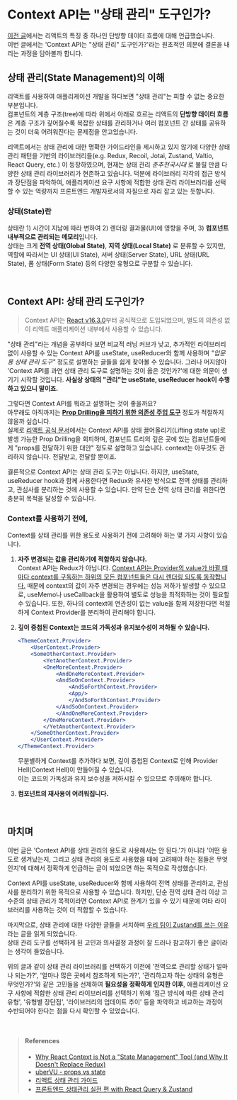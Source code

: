 # Context API는 "상태 관리" 도구인가?
[이전 글](https://github.com/emayom/TILs/blob/main/react/data-flow-in-react.md)에서는 리액트의 특징 중 하나인 단방향 데이터 흐름에 대해 언급했습니다.  
이번 글에서는 'Context API는 "상태 관리" 도구인가?'라는 원초적인 의문에 결론을 내리는 과정을 담아볼까 합니다.  

## 상태 관리(State Management)의 이해 
리액트를 사용하여 애플리케이션 개발을 하다보면 "상태 관리"는 피할 수 없는 중요한 부분입니다.  
컴포넌트의 계층 구조(tree)에 따라 위에서 아래로 흐르는 리액트의 **단방향 데이터 흐름**은 계층 구조가 깊어질수록 복잡한 상태를 관리하거나 여러 컴포넌트 간 상태를 공유하는 것이 더욱 어려워진다는 문제점을 안고있습니다. 

리액트에서는 상태 관리에 대한 명확한 가이드라인을 제시하고 있지 않기에 다양한 상태 관리 패턴을 기반의 라이브러리들(e.g. Redux, Recoil, Jotai, Zustand, Valtio, React Query, etc.) 이 등장하였으며, 현재는 상태 관리 _춘추전국시대_ 로 불릴 만큼 다양한 상태 관리 라이브러리가 현존하고 있습니다. 덕분에 라이브러리 각각의 접근 방식과 장단점을 파악하여, 애플리케이션 요구 사항에 적합한 상태 관리 라이브러리를 선택할 수 있는 역량까지 프론트엔드 개발자로서의 자질으로 자리 잡고 있는 듯합니다.

### 상태(State)란 
상태란 1) 시간이 지남에 따라 변하여 2) 렌더링 결과물(UI)에 영향을 주며, 3) **컴포넌트 내부적으로 관리되는 메모리**입니다.   
상태는 크게 **전역 상태(Global State)**, **지역 상태(Local State)** 로 분류할 수 있지만, 역할에 따라서는 UI 상태(UI State), 서버 상태(Server State), URL 상태(URL State), 폼 상태(Form State) 등의 다양한 유형으로 구분할 수 있습니다.  

<br/>

## Context API: 상태 관리 도구인가?  
> Context API는 [React v16.3.0](https://github.com/facebook/react/blob/main/CHANGELOG.md#1630-march-29-2018)부터 공식적으로 도입되었으며, 별도의 의존성 없이 리액트 애플리케이션 내부에서 사용할 수 있습니다.  

"상태 관리"라는 개념을 공부하다 보면 비교적 러닝 커브가 낮고, 추가적인 라이브러리 없이 사용할 수 있는 Context API를 useState, useReducer와 함께 사용하며  _"입문용 상태 관리 도구"_  정도로 설명하는 글들을 쉽게 찾아볼 수 있습니다. 그러나 머지않아 'Context API를 과연 상태 관리 도구로 설명하는 것이 옳은 것인가?'에 대한 의문이 생기기 시작할 것입니다. **사실상 상태의 "관리"는 useState, useReducer hook이 수행하고 있으니 말이죠.**  

그렇다면 Context API를 뭐라고 설명하는 것이 좋을까요?   
아무래도 아직까지는 <u>**Prop Drilling을 피하기 위한 의존성 주입 도구**</u> 정도가 적절하지 않을까 싶습니다.  
실제로 [리액트 공식 문서](https://react.dev/learn/passing-data-deeply-with-context)에서는 Context API를 상태 끌어올리기(Lifting state up)로 발생 가능한 Prop Drilling을 회피하며,  컴포넌트 트리의 깊은 곳에 있는 컴포넌트들에게 "props를 전달하기 위한 대안" 정도로 설명하고 있습니다. context는 아무것도 관리하지 않습니다. 전달받고, 전달할 뿐이죠. 

결론적으로 Context API는 상태 관리 도구는 아닙니다. 하지만, useState, useReducer hook과 함께 사용한다면 Redux와 유사한 방식으로 전역 상태를 관리하고, 관심사를 분리하는 것에 사용할 수 있습니다. 만약 단순 전역 상태 관리를 위한다면 충분히 목적을 달성할 수 있습니다.  

### Context를 사용하기 전에,
Context를 상태 관리를 위한 용도로 사용하기 전에 고려해야 하는 몇 가지 사항이 있습니다.  

1. **자주 변경되는 값을 관리하기에 적합하지 않습니다.**  
Context API는 Redux가 아닙니다. <u>Context API는 Provider의 value가 바뀔 때마다 context를 구독하는 하위의 모든 컴포넌트들은 다시 렌더링 되도록 동작합니다.</u> 때문에 context의 값이 자주 변경되는 경우에는 성능 저하가 발생할 수 있으므로, useMemo나 useCallback을 활용하여 별도로 성능을 최적화하는 것이 필요할 수 있습니다. 또한, 하나의 context에 연관성이 없는 value을 함께 저장한다면 적절하게 Context Provider를 분리하여 관리해야 합니다. 

2. **깊이 중첩된 Context는 코드의 가독성과 유지보수성이 저하될 수 있습니다.**
    ```jsx
    <ThemeContext.Provider>
        <UserContext.Provider>
        <SomeOtherContext.Provider>
            <YetAnotherContext.Provider>
            <OneMoreContext.Provider>
                <AndOneMoreContext.Provider>
                <AndSoOnContext.Provider>
                    <AndSoForthContext.Provider>
                    <App/>
                    </AndSoForthContext.Provider>
                </AndSoOnContext.Provider>
                </AndOneMoreContext.Provider>
            </OneMoreContext.Provider>
            </YetAnotherContext.Provider>
        </SomeOtherContext.Provider>
        </UserContext.Provider>
    </ThemeContext.Provider>
    ```
    무분별하게 Context를 추가하다 보면, 깊이 중첩된 Context로 인해 Provider Hell(Context Hell)이 만들어질 수 있습니다.  
    이는 코드의 가독성과 유지 보수성을 저하시킬 수 있으므로 주의해야 합니다.

3. **컴포넌트의 재사용이 어려워집니다.** 

<br/>

## 마치며 
이번 글은 'Context API를 상태 관리의 용도로 사용해서는 안 된다.'가 아니라 '어떤 용도로 생겨났는지, 그리고 상태 관리의 용도로 사용했을 때에 고려해야 하는 점들은 무엇인지'에 대해서 정확하게 언급하는 글이 되었으면 하는 목적으로 작성했습니다.  

Context API를 useState, useReducer와 함께 사용하여 전역 상태를 관리하고, 관심사를 분리하기 위한 목적으로 사용할 수 있습니다. 하지만, 단순 전역 상태 관리 이상 고수준의 상태 관리가 목적이라면 Context API로 한계가 있을 수 있기 때문에 여타 라이브러리를 사용하는 것이 더 적합할 수 있습니다. 

마지막으로, 상태 관리에 대한 다양한 글들을 서치하며 [우리 팀이 Zustand를 쓰는 이유](https://velog.io/@greencloud/%EC%9A%B0%EB%A6%AC-%ED%8C%80%EC%9D%B4-Zustand%EB%A5%BC-%EC%93%B0%EB%8A%94-%EC%9D%B4%EC%9C%A0)라는 글을 읽게 되었습니다.   
상태 관리 도구를 선택하게 된 고민과 의사결정 과정이 잘 드러나 참고하기 좋은 글이라는 생각이 들었습니다.  

위의 글과 같이 상태 관리 라이브러리를 선택하기 이전에 '전역으로 관리할 상태가 얼마나 되는가?', '얼마나 많은 곳에서 참조하게 되는가?', '관리하고자 하는 상태의 유형은 무엇인가?'와 같은 고민들을 선제하여 **필요성을 정확하게 인지한 이후**, 애플리케이션 요구 사항에 적합한 상태 관리 라이브러리를 선택하기 위해 '접근 방식에 따른 상태 관리 유형', '유형별 장단점', '라이브러리의 업데이트 추이' 등을 파악하고 비교하는 과정이 수반되어야 한다는 점을 다시 확인할  수 있었습니다. 

<br/>

> #### References
> - [Why React Context is Not a "State Management" Tool (and Why It Doesn't Replace Redux)](https://blog.isquaredsoftware.com/2021/01/context-redux-differences/#:~:text=Therefore%2C%20Context%20is%20not%20a,based%20on%20React%20component%20state.)  
> - [uberVU - props vs state](https://github.com/uberVU/react-guide/blob/master/props-vs-state.md#state)
> - [리액트 상태 관리 가이드](https://www.stevy.dev/react-state-management-guide/)
> - [프론트엔드 상태관리 실전 편 with React Query & Zustand](https://www.youtube.com/watch?v=nkXIpGjVxWU)